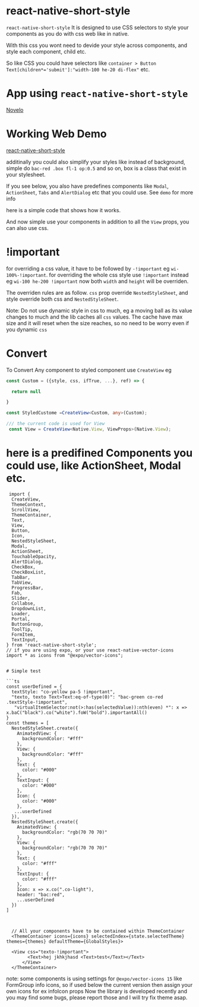 # react-native-short-style
`react-native-short-style` It is designed to use CSS selectors to style your components as you do with css web like in native.

With this css you wont need to devide your style across components, and style each component, child etc.

So like CSS you could have selectors like `container > Button Text[children*='submit']:"width-100 he-20 di-flex"` etc.

# App using `react-native-short-style`
[Novelo](https://github.com/1-AlenToma/Novelo)

# Working Web Demo
[react-native-short-style](https://1-alentoma.github.io/react-native-short-style/)

additinally you could also simplify your styles like instead of background, simple do `bac-red .box fl-1 op:0.5` and so on, box is a class that exist in your stylesheet.

If you see below, you also have predefines components like `Modal`, `ActionSheet`, `Tabs` and `AlertDialog` etc that you could use. See `demo` for more info

here is a simple code that shows how it works.


And now simple use your components
in addition to all the `View` props,
you can also use css.


# !important
for overriding a css value, it have to be followed by `-!important` eg `wi-100%-!important`.
for overriding the whole css style use `!important` instead eg `wi-100 he-200 !important` now both `width` and `height` will be overriden.

The overriden rules are as follow. `css` prop override `NestedStyleSheet`, and style override both css and `NestedStyleSheet`.

Note: Do not use dynamic style in css to much, eg a moving ball as its value changes to much and the lib caches all `css` values.
The cache have max size and it will reset when the size reaches, so no need to be worry even if you dynamic `css`

# Convert
To Convert Any component to styled component use `CreateView` eg

```ts
const Custom = ({style, css, ifTrue, ...}, ref) => {

  return null

}

const StyledCustome =CreateView<Custom, any>(Custom);

/// the current code is used for View
 const View = CreateView<Native.View, ViewProps>(Native.View);

```


# here is a predifined Components you could use, like ActionSheet, Modal etc.

```tsx
 import {
  CreateView,
  ThemeContext,
  ScrollView,
  ThemeContainer,
  Text,
  View,
  Button,
  Icon,
  NestedStyleSheet,
  Modal,
  ActionSheet,
  TouchableOpacity,
  AlertDialog,
  CheckBox,
  CheckBoxList,
  TabBar,
  TabView,
  ProgressBar,
  Fab,
  Slider,
  Collabse,
  DropdownList,
  Loader,
  Portal,
  ButtonGroup,
  ToolTip,
  FormItem,
  TextInput,
} from 'react-native-short-style';
// if you are using expo, or your use react-native-vector-icons
import * as icons from "@expo/vector-icons";


# Simple test

```ts
const userDefined = {
  textStyle: "co-yellow pa-5 !important",
  "texto, texto Text>Text:eq-of-type(0)": "bac-green co-red .textStyle-!important",
   "virtualItemSelector:not(>:has(selectedValue)):nth(even) *": x => x.baC("black").co("white").foW("bold").importantAll()
}
const themes = [
  NestedStyleSheet.create({
    AnimatedView: {
      backgroundColor: "#fff"
    },
    View: {
      backgroundColor: "#fff"
    },
    Text: {
      color: "#000"
    },
    TextInput: {
      color: "#000"
    },
    Icon: {
      color: "#000"
    },
   ...userDefined
  }),
  NestedStyleSheet.create({
    AnimatedView: {
      backgroundColor: "rgb(70 70 70)"
    },
    View: {
      backgroundColor: "rgb(70 70 70)"
    },
    Text: {
      color: "#fff"
    },
    TextInput: {
      color: "#fff"
    },
    Icon: x => x.co(".co-light"),
    header: "bac:red",
    ...userDefined
  })
]



  // All your components have to be contained within ThemeContainer
  <ThemeContainer icons={icons} selectedIndex={state.selectedTheme} themes={themes} defaultTheme={GlobalStyles}>

  <View css="texto-!important">
        <Text>hej jkhkjhasd <Text>test</Text></Text>
      </View>
  </ThemeContainer>

```


note: some components is using settings for `@expo/vector-icons 15` like FormGroup info icons, so if used below the current version then assign your own icons for ex infoIcon props
Now the library is developed recently and you may find some bugs, please report those and I will try fix theme asap. 

